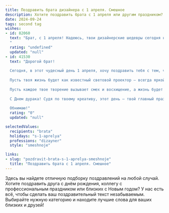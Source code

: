 ```yaml
---
title: Поздравить брата дизайнера с 1 апреля. Смешное
description: Хотите поздравить брата с 1 апреля или другим праздником? Наш ИИ создаст незабываемое поздравление, а вы обязательно выделитесь среди других.  
date: 2024-09-24
tags: second tag
wishes:
- id: 82060
  text: "Брат, с 1 апреля! Надеюсь, твои дизайнерские шедевры сегодня не окажутся плодом твоей богатой фантазии 😂
  "
  rating: "undefined"
  updated: "null"
- id: 41530
  text: "Дорогой брат!
  
  Сегодня, в этот чудесный день 1 апреля, хочу поздравить тебя с тем, что ты — настоящий дизайнер! Ты умеешь делать даже из самых обычных вещей шедевры, а иногда и веселые \"приколы\".
  
  Пусть твоя жизнь будет как известный световой проектор — всегда яркой и насыщенной, а клиенты — как веселые шутки в этот день: пусть их будет много, и они будут Запоминающимися! Главное, не забывай, что в мире дизайна, как и в жизни, всегда найдется место для красок, а иногда и для нестандартных решений (например, нарисовать слона в розовых тапочках для рекламы)!
  
  Пусть каждое твое творение вызывает смех и восхищение, а жизнь будет полна веселых сюрпризов. Не бойся шутить и экспериментировать — ты же дизайнер!
  
  С Днем дурака! Судя по твоему креативу, этот день — твой главный праздник!
  
  Обнимаю!"
  rating: "0"
  updated: "null"

selectedValues:
  recipients: "brata"
  holidays: "s-1-aprelya"
  professions: "dizayner"
  style: "smeshnoje"

links:
- slug: "pozdravit-brata-s-1-aprelya-smeshnoje"
  title: "Поздравить брата с 1 апреля. Смешное"
---
```


Здесь вы найдете отличную подборку поздравлений на любой случай. 
Хотите поздравить друга с днём рождения, коллегу с профессиональным праздником или близких с Новым годом? У нас есть всё, чтобы сделать ваш поздравительный текст незабываемым. Выбирайте нужную категорию и находите лучшие слова для ваших близких и друзей!
